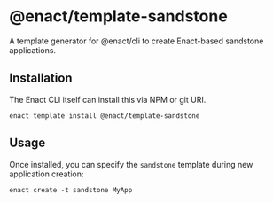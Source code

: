 # @enact/template-sandstone

A template generator for @enact/cli to create Enact-based sandstone applications.

## Installation

The Enact CLI itself can install this via NPM or git URI.
```
enact template install @enact/template-sandstone
```

## Usage

Once installed, you can specify the `sandstone` template during new application creation:
```
enact create -t sandstone MyApp
```
